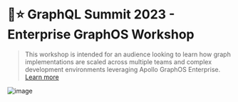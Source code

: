 # 🗻⭐️ GraphQL Summit 2023 - Enterprise GraphOS Workshop 
> This workshop is intended for an audience looking to learn how graph implementations are scaled across multiple teams and complex development environments leveraging Apollo GraphOS Enterprise. [Learn more](https://summit.graphql.com/event/c51538f6-4b76-44e3-871e-54180c77cad8/websitePage:1e3136e7-807f-4b7d-a0e1-9adb59e9336e)

![image](https://github.com/apollosolutions/enterprise-workshop/assets/6020066/23ba2780-12cf-4cb0-8f3d-0d264872a079)

